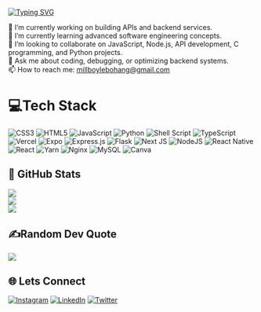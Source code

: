[![Typing SVG](https://readme-typing-svg.demolab.com?font=JetBrains+Mono&weight=700&size=26&duration=3800&pause=600&color=7F00FF&vCenter=true&width=500&lines=%24+./welcome.sh;Hello+World+%F0%9F%8C%8E;I'm+Joshua+Chikasha;Full-Stack+%26+Systems+Dev;%5B%3A%3A+Building+the+Future+%3A%3A%5D)](https://git.io/typing-svg)


🔭 I’m currently working on building APIs and backend services.  
🌱 I’m currently learning advanced software engineering concepts.  
👯 I’m looking to collaborate on JavaScript, Node.js, API development, C programming, and Python projects.  
💬 Ask me about coding, debugging, or optimizing backend systems.  
📫 How to reach me: [millboylebohang@gmail.com](mailto:millboylebohang@gmail.com)  


# 💻Tech Stack
![CSS3](https://img.shields.io/badge/css3-%231572B6.svg?style=for-the-badge&logo=css3&logoColor=white) ![HTML5](https://img.shields.io/badge/html5-%23E34F26.svg?style=for-the-badge&logo=html5&logoColor=white) ![JavaScript](https://img.shields.io/badge/javascript-%23323330.svg?style=for-the-badge&logo=javascript&logoColor=%23F7DF1E) ![Python](https://img.shields.io/badge/python-3670A0?style=for-the-badge&logo=python&logoColor=ffdd54) ![Shell Script](https://img.shields.io/badge/shell_script-%23121011.svg?style=for-the-badge&logo=gnu-bash&logoColor=white) ![TypeScript](https://img.shields.io/badge/typescript-%23007ACC.svg?style=for-the-badge&logo=typescript&logoColor=white) ![Vercel](https://img.shields.io/badge/vercel-%23000000.svg?style=for-the-badge&logo=vercel&logoColor=white) ![Expo](https://img.shields.io/badge/expo-1C1E24?style=for-the-badge&logo=expo&logoColor=#D04A37) ![Express.js](https://img.shields.io/badge/express.js-%23404d59.svg?style=for-the-badge&logo=express&logoColor=%2361DAFB) ![Flask](https://img.shields.io/badge/flask-%23000.svg?style=for-the-badge&logo=flask&logoColor=white) ![Next JS](https://img.shields.io/badge/Next-black?style=for-the-badge&logo=next.js&logoColor=white) ![NodeJS](https://img.shields.io/badge/node.js-6DA55F?style=for-the-badge&logo=node.js&logoColor=white) ![React Native](https://img.shields.io/badge/react_native-%2320232a.svg?style=for-the-badge&logo=react&logoColor=%2361DAFB) ![React](https://img.shields.io/badge/react-%2320232a.svg?style=for-the-badge&logo=react&logoColor=%2361DAFB) ![Yarn](https://img.shields.io/badge/yarn-%232C8EBB.svg?style=for-the-badge&logo=yarn&logoColor=white) ![Nginx](https://img.shields.io/badge/nginx-%23009639.svg?style=for-the-badge&logo=nginx&logoColor=white) ![MySQL](https://img.shields.io/badge/mysql-%2300f.svg?style=for-the-badge&logo=mysql&logoColor=white) ![Canva](https://img.shields.io/badge/Canva-%2300C4CC.svg?style=for-the-badge&logo=Canva&logoColor=white)



## 🚀 GitHub Stats
![](https://github-readme-stats.vercel.app/api?username=Lebohang1821&theme=radical&hide_border=false&include_all_commits=false&count_private=false)<br/>
![](https://github-readme-streak-stats.herokuapp.com/?user=Lebohang1821&theme=radical&hide_border=false)<br/>
![](https://github-readme-stats.vercel.app/api/top-langs/?username=Lebohang1821&theme=radical&hide_border=false&include_all_commits=false&count_private=false&layout=compact)


## ✍️Random Dev Quote
![](https://quotes-github-readme.vercel.app/api?type=horizontal&theme=radical)


## 🌐 Lets Connect

[![Instagram](https://img.shields.io/badge/Instagram-Follow-%23E4405F.svg?logo=Instagram&logoColor=white)](https://instagram.com/1821beats_rsa) [![LinkedIn](https://img.shields.io/badge/LinkedIn-Connect-blue)](https://www.linkedin.com/in/joshua-chikasha/)
[![Twitter](https://img.shields.io/badge/Twitter-Follow-blue)](https://twitter.com/Lebohang1821)
